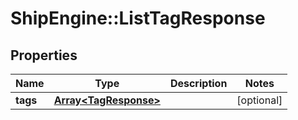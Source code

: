 # ShipEngine::ListTagResponse

## Properties
Name | Type | Description | Notes
------------ | ------------- | ------------- | -------------
**tags** | [**Array&lt;TagResponse&gt;**](TagResponse.md) |  | [optional] 


